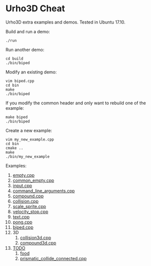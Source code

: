 # Urho3D Cheat

Urho3D extra examples and demos. Tested in Ubuntu 17.10.

Build and run a demo:

    ./run

Run another demo:

    cd build
    ./bin/biped

Modify an existing demo:

    vim biped.cpp
    cd bin
    make
    ./bin/biped

If you modify the common header and only want to rebuild one of the example:

    make biped
    ./bin/biped

Create a new example:

    vim my_new_example.cpp
    cd bin
    cmake ..
    make
    ./bin/my_new_example

Examples:

1.  [empty.cpp](empty.cpp)
1.  [common_empty.cpp](empty.cpp)
1.  [input.cpp](input.cpp)
1.  [command_line_arguments.cpp](command_line_arguments.cpp)
1.  [compound.cpp](compound.cpp)
1.  [collision.cpp](collision.cpp)
1.  [scale_sprite.cpp](scale_sprite.cpp)
1.  [velocity_stop.cpp](velocity_stop.cpp)
1.  [text.cpp](text.cpp)
1.  [pong.cpp](pong.cpp)
1.  [biped.cpp](biped.cpp)
1.  3D
    1.  [collision3d.cpp](collision3d.cpp)
    1.  [compound3d.cpp](compound3d.cpp)
1.  [TODO](TODO.md)
    1.  [food](food.cpp)
    1.  [prismatic_collide_connected.cpp](prismatic_collide_connected.cpp)
